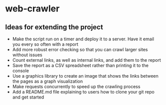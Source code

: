 # web-crawler

## Ideas for extending the project
* Make the script run on a timer and deploy it to a server. Have it email you every so often with a report
* Add more robust error checking so that you can crawl larger sites without issues
* Count external links, as well as internal links, and add them to the report
* Save the report as a CSV spreadsheet rather than printing it to the console
* Use a graphics library to create an image that shows the links between the pages as a graph visualization
* Make requests concurrently to speed up the crawling process
* Add a README.md file explaining to users how to clone your git repo and get started
